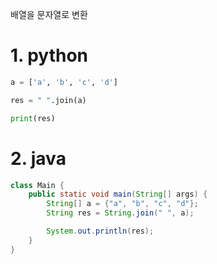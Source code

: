 배열을 문자열로 변환

# 1. python
```python
a = ['a', 'b', 'c', 'd']

res = " ".join(a)

print(res)
```

# 2. java
```java
class Main {
    public static void main(String[] args) {
        String[] a = {"a", "b", "c", "d"};
        String res = String.join(" ", a);

        System.out.println(res);
    }
}
```